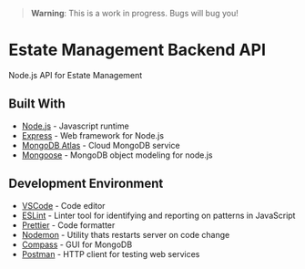 > **Warning**: This is a work in progress. Bugs will bug you!

# Estate Management Backend API

Node.js API for Estate Management

## Built With

- [Node.js](https://nodejs.org/) - Javascript runtime
- [Express](https://expressjs.com/) - Web framework for Node.js
- [MongoDB Atlas](https://www.mongodb.com/cloud/atlas) - Cloud MongoDB service
- [Mongoose](https://https://mongoosejs.com/) - MongoDB object modeling for node.js

## Development Environment

- [VSCode](https://nodejs.org/) - Code editor
- [ESLint](https://eslint.org/) - Linter tool for identifying and reporting on patterns in JavaScript
- [Prettier](https://prettier.io/) - Code formatter
- [Nodemon](https://www.npmjs.com/package/nodemon) - Utility thats restarts server on code change
- [Compass](https://www.mongodb.com/products/compass) - GUI for MongoDB
- [Postman](https://www.postman.com) - HTTP client for testing web services
